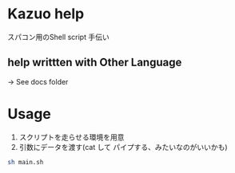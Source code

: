# Kazuo help
スパコン用のShell script 手伝い

## help writtten with Other Language
-> See docs folder

# Usage
1. スクリプトを走らせる環境を用意
2. 引数にデータを渡す(cat して パイプする、みたいなのがいいかも)

```bash
sh main.sh
```
